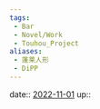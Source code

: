 ```yaml
---
tags:
 - Bar
 - Novel/Work
 - Touhou_Project
aliases:
 - 蓬莱人形
 - DiPP
---
```


date:: [2022-11-01](Daily_Note/2022-11-01.md)
up:: 